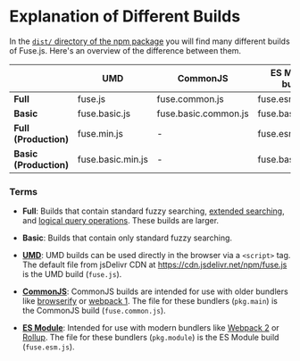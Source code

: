 # Explanation of Different Builds

In the [`dist/` directory of the npm package](https://cdn.jsdelivr.net/npm/fuse.js/dist/) you will find many different builds of Fuse.js. Here's an overview of the difference between them.

|                        | UMD               | CommonJS             | ES Module (for bundlers) |
| ---------------------- | ----------------- | -------------------- | ------------------------ |
| **Full**               | fuse.js           | fuse.common.js       | fuse.esm.js              |
| **Basic**              | fuse.basic.js     | fuse.basic.common.js | fuse.basic.esm.js        |
| **Full (Production)**  | fuse.min.js       | -                    | fuse.esm.min.js          |
| **Basic (Production)** | fuse.basic.min.js | -                    | fuse.basic.esm.min.js    |

### Terms

- **Full**: Builds that contain standard fuzzy searching, [extended searching](/examples.html#extended-search), and [logical query operations](/api/query.html). These builds are larger.

- **Basic**: Builds that contain only standard fuzzy searching.

- **[UMD](https://github.com/umdjs/umd)**: UMD builds can be used directly in the browser via a `<script>` tag. The default file from jsDelivr CDN at https://cdn.jsdelivr.net/npm/fuse.js is the UMD build (`fuse.js`).

- **[CommonJS](http://wiki.commonjs.org/wiki/Modules/1.1)**: CommonJS builds are intended for use with older bundlers like [browserify](http://browserify.org/) or [webpack 1](https://webpack.github.io). The file for these bundlers (`pkg.main`) is the CommonJS build (`fuse.common.js`).

- **[ES Module](http://exploringjs.com/es6/ch_modules.html)**: Intended for use with modern bundlers like [Webpack 2](https://webpack.js.org) or [Rollup](http://rollupjs.org/). The file for these bundlers (`pkg.module`) is the ES Module build (`fuse.esm.js`).

<Donate />
